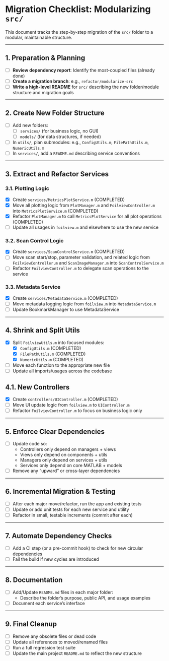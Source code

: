 # Migration Checklist: Modularizing `src/`

This document tracks the step-by-step migration of the `src/` folder to a modular, maintainable structure.

---

## 1. Preparation & Planning
- [ ] **Review dependency report**: Identify the most-coupled files (already done)
- [ ] **Create a migration branch**: e.g., `refactor/modularize-src`
- [ ] **Write a high-level README** for `src/` describing the new folder/module structure and migration goals

---

## 2. Create New Folder Structure
- [ ] Add new folders:
  - [ ] `services/` (for business logic, no GUI)
  - [ ] `models/` (for data structures, if needed)
- [ ] In `utils/`, plan submodules: e.g., `ConfigUtils.m`, `FilePathUtils.m`, `NumericUtils.m`
- [ ] In `services/`, add a `README.md` describing service conventions

---

## 3. Extract and Refactor Services
### 3.1. Plotting Logic
- [x] Create `services/MetricsPlotService.m` (COMPLETED)
- [x] Move all plotting logic from `PlotManager.m` and `FoilviewController.m` into `MetricsPlotService.m` (COMPLETED)
- [x] Refactor `PlotManager.m` to call `MetricsPlotService` for all plot operations (COMPLETED)
- [ ] Update all usages in `foilview.m` and elsewhere to use the new service

### 3.2. Scan Control Logic
- [x] Create `services/ScanControlService.m` (COMPLETED)
- [ ] Move scan start/stop, parameter validation, and related logic from `FoilviewController.m` and `ScanImageManager.m` into `ScanControlService.m`
- [ ] Refactor `FoilviewController.m` to delegate scan operations to the service

### 3.3. Metadata Service
- [x] Create `services/MetadataService.m` (COMPLETED)
- [ ] Move metadata logging logic from `foilview.m` into `MetadataService.m`
- [ ] Update BookmarkManager to use MetadataService

---

## 4. Shrink and Split Utils
- [x] Split `FoilviewUtils.m` into focused modules:
  - [x] `ConfigUtils.m` (COMPLETED)
  - [x] `FilePathUtils.m` (COMPLETED)
  - [x] `NumericUtils.m` (COMPLETED)
- [ ] Move each function to the appropriate new file
- [ ] Update all imports/usages across the codebase

## 4.1. New Controllers
- [x] Create `controllers/UIController.m` (COMPLETED)
- [ ] Move UI update logic from `foilview.m` to `UIController.m`
- [ ] Refactor `FoilviewController.m` to focus on business logic only

---

## 5. Enforce Clear Dependencies
- [ ] Update code so:
  - Controllers only depend on managers + views
  - Views only depend on components + utils
  - Managers only depend on services + utils
  - Services only depend on core MATLAB + models
- [ ] Remove any “upward” or cross-layer dependencies

---

## 6. Incremental Migration & Testing
- [ ] After each major move/refactor, run the app and existing tests
- [ ] Update or add unit tests for each new service and utility
- [ ] Refactor in small, testable increments (commit after each)

---

## 7. Automate Dependency Checks
- [ ] Add a CI step (or a pre-commit hook) to check for new circular dependencies
- [ ] Fail the build if new cycles are introduced

---

## 8. Documentation
- [ ] Add/Update `README.md` files in each major folder:
  - Describe the folder’s purpose, public API, and usage examples
- [ ] Document each service’s interface

---

## 9. Final Cleanup
- [ ] Remove any obsolete files or dead code
- [ ] Update all references to moved/renamed files
- [ ] Run a full regression test suite
- [ ] Update the main project `README.md` to reflect the new structure 